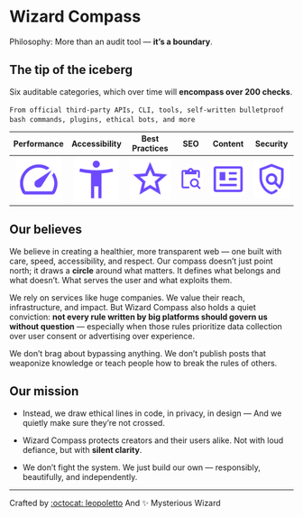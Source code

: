 # Wizard Compass

Philosophy: More than an audit tool — **it’s a boundary**.


## The tip of the iceberg


Six auditable categories, which over time will **encompass over 200 checks**.

`From official third-party APIs, CLI, tools, self-written bulletproof bash commands, plugins, ethical bots, and more`



|   Performance   |  Accessibility |  Best Practices |     SEO        |   Content     |    Security   | 
| :-------------: | :-------------:| :-------------: | :-------------:|:-------------:|:-------------:|
| ![Performance](https://raw.githubusercontent.com/wizardcompass/.github/refs/heads/main/profile/gauge.svg) | ![Accessibility](https://raw.githubusercontent.com/wizardcompass/.github/refs/heads/main/profile/accessibility_new.svg?v=2) | ![Best Practices](https://raw.githubusercontent.com/wizardcompass/.github/refs/heads/main/profile/star.svg?v=2) | ![SEO](https://raw.githubusercontent.com/wizardcompass/.github/refs/heads/main/profile/seo.svg) | ![Content](https://raw.githubusercontent.com/wizardcompass/.github/refs/heads/main/profile/content.svg) | ![Security](https://raw.githubusercontent.com/wizardcompass/.github/refs/heads/main/profile/security.svg) | 


## Our believes
  
We believe in creating a healthier, more transparent web — one built with care, speed, accessibility, and respect. Our compass doesn’t just point north; it draws a  **circle** around what matters. It defines what belongs and what doesn’t. What serves the user and what exploits them. 

We rely on services like huge companies. We value their reach, infrastructure, and impact. But Wizard Compass also holds a quiet conviction: **not every rule written by big platforms should govern us without question** — especially when those rules prioritize data collection over user consent or advertising over experience.

We don’t brag about bypassing anything. We don’t publish posts that weaponize knowledge or teach people how to break the rules of others.

## Our mission

- Instead, we draw ethical lines in code, in privacy, in design —  And we quietly make sure they’re not crossed.

- Wizard Compass protects creators and their users alike.  Not with loud defiance, but with **silent clarity**.

- We don’t fight the system.  We just build our own — responsibly, beautifully, and independently.

---

Crafted by [:octocat: leopoletto](https://github.com/leopoletto)
And ✨ Mysterious Wizard
